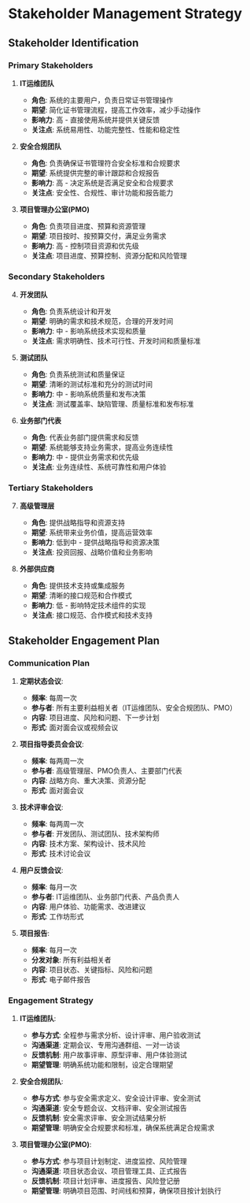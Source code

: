 # Stakeholder Management Strategy

## Stakeholder Identification

### Primary Stakeholders

1. **IT运维团队**
   - **角色**: 系统的主要用户，负责日常证书管理操作
   - **期望**: 简化证书管理流程，提高工作效率，减少手动操作
   - **影响力**: 高 - 直接使用系统并提供关键反馈
   - **关注点**: 系统易用性、功能完整性、性能和稳定性

2. **安全合规团队**
   - **角色**: 负责确保证书管理符合安全标准和合规要求
   - **期望**: 系统提供完整的审计跟踪和合规报告
   - **影响力**: 高 - 决定系统是否满足安全和合规要求
   - **关注点**: 安全性、合规性、审计功能和报告能力

3. **项目管理办公室(PMO)**
   - **角色**: 负责项目进度、预算和资源管理
   - **期望**: 项目按时、按预算交付，满足业务需求
   - **影响力**: 高 - 控制项目资源和优先级
   - **关注点**: 项目进度、预算控制、资源分配和风险管理

### Secondary Stakeholders

4. **开发团队**
   - **角色**: 负责系统设计和开发
   - **期望**: 明确的需求和技术规范，合理的开发时间
   - **影响力**: 中 - 影响系统技术实现和质量
   - **关注点**: 需求明确性、技术可行性、开发时间和质量标准

5. **测试团队**
   - **角色**: 负责系统测试和质量保证
   - **期望**: 清晰的测试标准和充分的测试时间
   - **影响力**: 中 - 影响系统质量和发布决策
   - **关注点**: 测试覆盖率、缺陷管理、质量标准和发布标准

6. **业务部门代表**
   - **角色**: 代表业务部门提供需求和反馈
   - **期望**: 系统能够支持业务需求，提高业务连续性
   - **影响力**: 中 - 提供业务需求和优先级
   - **关注点**: 业务连续性、系统可靠性和用户体验

### Tertiary Stakeholders

7. **高级管理层**
   - **角色**: 提供战略指导和资源支持
   - **期望**: 系统带来业务价值，提高运营效率
   - **影响力**: 低到中 - 提供战略指导和资源决策
   - **关注点**: 投资回报、战略价值和业务影响

8. **外部供应商**
   - **角色**: 提供技术支持或集成服务
   - **期望**: 清晰的接口规范和合作模式
   - **影响力**: 低 - 影响特定技术组件的实现
   - **关注点**: 接口规范、合作模式和技术支持

## Stakeholder Engagement Plan

### Communication Plan

1. **定期状态会议**:
   - **频率**: 每周一次
   - **参与者**: 所有主要利益相关者（IT运维团队、安全合规团队、PMO）
   - **内容**: 项目进度、风险和问题、下一步计划
   - **形式**: 面对面会议或视频会议

2. **项目指导委员会会议**:
   - **频率**: 每两周一次
   - **参与者**: 高级管理层、PMO负责人、主要部门代表
   - **内容**: 战略方向、重大决策、资源分配
   - **形式**: 面对面会议

3. **技术评审会议**:
   - **频率**: 每两周一次
   - **参与者**: 开发团队、测试团队、技术架构师
   - **内容**: 技术方案、架构设计、技术风险
   - **形式**: 技术讨论会议

4. **用户反馈会议**:
   - **频率**: 每月一次
   - **参与者**: IT运维团队、业务部门代表、产品负责人
   - **内容**: 用户体验、功能需求、改进建议
   - **形式**: 工作坊形式

5. **项目报告**:
   - **频率**: 每月一次
   - **分发对象**: 所有利益相关者
   - **内容**: 项目状态、关键指标、风险和问题
   - **形式**: 电子邮件报告

### Engagement Strategy

1. **IT运维团队**:
   - **参与方式**: 全程参与需求分析、设计评审、用户验收测试
   - **沟通渠道**: 定期会议、专用沟通群组、一对一访谈
   - **反馈机制**: 用户故事评审、原型评审、用户体验测试
   - **期望管理**: 明确系统功能和限制，设定合理期望

2. **安全合规团队**:
   - **参与方式**: 参与安全需求定义、安全设计评审、安全测试
   - **沟通渠道**: 安全专题会议、文档评审、安全测试报告
   - **反馈机制**: 安全需求评审、安全测试结果分析
   - **期望管理**: 明确安全合规要求和标准，确保系统满足合规需求

3. **项目管理办公室(PMO)**:
   - **参与方式**: 参与项目计划制定、进度监控、风险管理
   - **沟通渠道**: 项目状态会议、项目管理工具、正式报告
   - **反馈机制**: 项目计划评审、进度报告、风险登记册
   - **期望管理**: 明确项目范围、时间线和预算，确保项目按计划执行